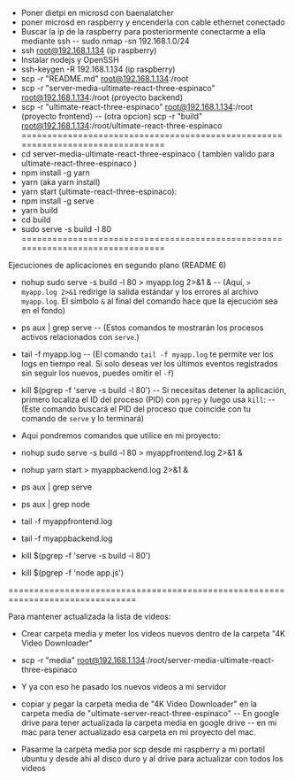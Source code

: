 - Poner dietpi en microsd con baenalatcher
- poner microsd en raspberry y encenderla con cable ethernet conectado
- Buscar la ip de la raspberry para posteriormente conectarme a ella mediante ssh
  -- sudo nmap -sn 192.168.1.0/24
- ssh root@192.168.1.134   (ip raspberry)
- Instalar nodejs y OpenSSH
- ssh-keygen -R 192.168.1.134 (ip raspberry)
- scp -r "README.md" root@192.168.1.134:/root
- scp -r "server-media-ultimate-react-three-espinaco" root@192.168.1.134:/root (proyecto backend)
- scp -r "ultimate-react-three-espinaco" root@192.168.1.134:/root (proyecto frontend)
  -- (otra opcion) scp -r "build" root@192.168.1.134:/root/ultimate-react-three-espinaco
===============================================================================
- cd server-media-ultimate-react-three-espinaco ( tambien valido para ultimate-react-three-espinaco )
- npm install -g yarn
- yarn (aka yarn install)
- yarn start
(ultimate-react-three-espinaco): 
- npm install -g serve
- yarn build
- cd build
- sudo serve -s build -l 80
===============================================================================

Ejecuciones de aplicaciones en segundo plano (README 6)

- nohup sudo serve -s build -l 80 > myapp.log 2>&1 & 
  -- (Aquí, `> myapp.log 2>&1` redirige la salida estándar y los errores al archivo `myapp.log`. El símbolo `&` al final del comando   hace que la ejecución sea en el fondo)

- ps aux | grep serve
  -- (Estos comandos te mostrarán los procesos activos relacionados con `serve`.)

- tail -f myapp.log
  -- (El comando `tail -f myapp.log` te permite ver los logs en tiempo real. Si solo deseas ver los últimos eventos registrados sin seguir los nuevos, puedes omitir el `-f`)

- kill $(pgrep -f 'serve -s build -l 80')
  -- Si necesitas detener la aplicación, primero localiza el ID del proceso (PID) con `pgrep` y luego usa `kill`:
  -- (Este comando buscará el PID del proceso que coincide con tu comando de `serve` y lo terminará)


- Aqui pondremos comandos que utilice en mi proyecto:

- nohup sudo serve -s build -l 80 > myappfrontend.log 2>&1 &
- nohup yarn start > myappbackend.log 2>&1 &

- ps aux | grep serve
- ps aux | grep node

- tail -f myappfrontend.log
- tail -f myappbackend.log

- kill $(pgrep -f 'serve -s build -l 80')
- kill $(pgrep -f 'node app.js')

===============================================================================


Para mantener actualizada la lista de videos:

- Crear carpeta media y meter los videos nuevos dentro de la carpeta "4K Video Downloader"

- scp -r "media" root@192.168.1.134:/root/server-media-ultimate-react-three-espinaco

- Y ya con eso he pasado los nuevos videos a mi servidor

- copiar y pegar la carpeta media de  "4K Video Downloader" en la carpeta media de "ultimate-server-react-three-espinaco" 
  -- En google drive para tener actualizada la carpeta media en google drive
  -- en mi mac para tener actualizado esa carpeta en mi proyecto del mac.

- Pasarme la carpeta media por scp desde mi raspberry a mi portatil ubuntu y desde ahi al disco duro y al drive para actualizar con todos los videos

